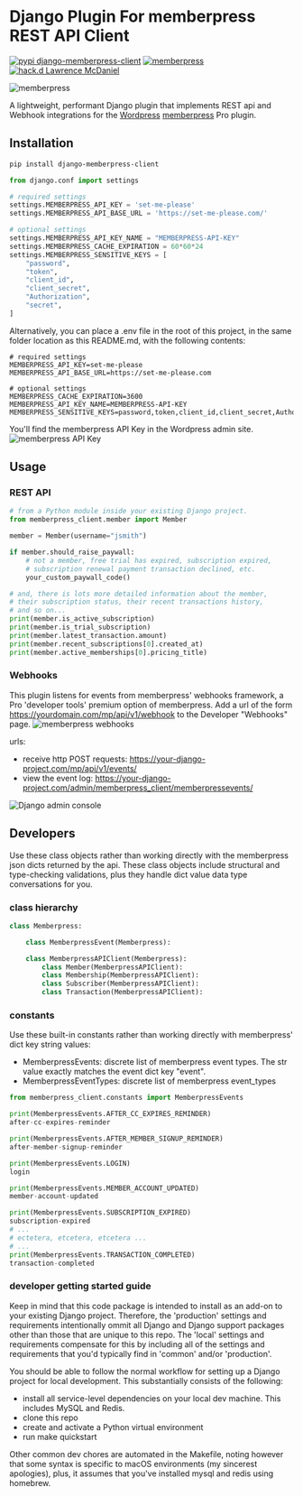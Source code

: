# Django Plugin For memberpress REST API Client

[![pypi django-memberpress-client](https://img.shields.io/static/v1?label=pypi&style=flat-square&color=0475b6&message=django-memberpress-client)](https://pypi.org/project/django-memberpress-client/) [![memberpress](https://img.shields.io/static/v1?label=memberpress&style=flat-square&color=04d4e4&message=REST%20API)](https://memberpress.com/addons/developer-tools/) [![hack.d Lawrence McDaniel](https://img.shields.io/badge/hack.d-Lawrence%20McDaniel-orange.svg)](https://lawrencemcdaniel.com)

![memberpress](https://memberpress.com/wp-content/uploads/2022/01/memberpress-logo-color.svg)

A lightweight, performant Django plugin that implements REST api and Webhook integrations for the [Wordpress](https://wordpress.org/) [memberpress](https://memberpress.com/blog/memberpress-developer-tools/) Pro plugin.

## Installation

```bash
pip install django-memberpress-client
```

```python
from django.conf import settings

# required settings
settings.MEMBERPRESS_API_KEY = 'set-me-please'
settings.MEMBERPRESS_API_BASE_URL = 'https://set-me-please.com/'

# optional settings
settings.MEMBERPRESS_API_KEY_NAME = "MEMBERPRESS-API-KEY"
settings.MEMBERPRESS_CACHE_EXPIRATION = 60*60*24
settings.MEMBERPRESS_SENSITIVE_KEYS = [
    "password",
    "token",
    "client_id",
    "client_secret",
    "Authorization",
    "secret",
]
```

Alternatively, you can place a .env file in the root of this project, in the same folder location
as this README.md, with the following contents:

```shell
# required settings
MEMBERPRESS_API_KEY=set-me-please
MEMBERPRESS_API_BASE_URL=https://set-me-please.com

# optional settings
MEMBERPRESS_CACHE_EXPIRATION=3600
MEMBERPRESS_API_KEY_NAME=MEMBERPRESS-API-KEY
MEMBERPRESS_SENSITIVE_KEYS=password,token,client_id,client_secret,Authorization,secret
```


You'll find the memberpress API Key in the Wordpress admin site.
![memberpress API Key](https://raw.githubusercontent.com/lpm0073/django-memberpress-client/main/doc/memberpress-api-key.png "memberpress API Key")

## Usage

### REST API

```python
# from a Python module inside your existing Django project.
from memberpress_client.member import Member

member = Member(username="jsmith")

if member.should_raise_paywall:
    # not a member, free trial has expired, subscription expired,
    # subscription renewal payment transaction declined, etc.
    your_custom_paywall_code()

# and, there is lots more detailed information about the member,
# their subscription status, their recent transactions history,
# and so on...
print(member.is_active_subscription)
print(member.is_trial_subscription)
print(member.latest_transaction.amount)
print(member.recent_subscriptions[0].created_at)
print(member.active_memberships[0].pricing_title)
```

### Webhooks

This plugin listens for events from memberpress' webhooks framework, a Pro 'developer tools' premium option of memberpress. Add a url of the form https://yourdomain.com/mp/api/v1/webhook to the Developer "Webhooks" page.
![memberpress webhooks](https://raw.githubusercontent.com/lpm0073/django-memberpress-client/main/doc/memberpress-api-webhook.png "memberpress webhooks")

urls:

- receive http POST requests: https://your-django-project.com/mp/api/v1/events/
- view the event log: https://your-django-project.com/admin/memberpress_client/memberpressevents/

![Django admin console](https://raw.githubusercontent.com/lpm0073/django-memberpress-client/main/doc/memberpress-django-admin2.png "Django admin console")

## Developers

Use these class objects rather than working directly with the memberpress
json dicts returned by the api. These class objects include structural and type-checking validations,
plus they handle dict value data type conversations for you.

### class hierarchy

```python
class Memberpress:

    class MemberpressEvent(Memberpress):

    class MemberpressAPIClient(Memberpress):
        class Member(MemberpressAPIClient):
        class Membership(MemberpressAPIClient):
        class Subscriber(MemberpressAPIClient):
        class Transaction(MemberpressAPIClient):
```

### constants

Use these built-in constants rather than working directly with memberpress' dict key string values:

- MemberpressEvents: discrete list of memberpress event types. The str value exactly matches the event dict key "event".
- MemberpressEventTypes: discrete list of memberpress event_types

```python
from memberpress_client.constants import MemberpressEvents

print(MemberpressEvents.AFTER_CC_EXPIRES_REMINDER)
after-cc-expires-reminder

print(MemberpressEvents.AFTER_MEMBER_SIGNUP_REMINDER)
after-member-signup-reminder

print(MemberpressEvents.LOGIN)
login

print(MemberpressEvents.MEMBER_ACCOUNT_UPDATED)
member-account-updated

print(MemberpressEvents.SUBSCRIPTION_EXPIRED)
subscription-expired
# ...
# ectetera, etcetera, etcetera ...
# ...
print(MemberpressEvents.TRANSACTION_COMPLETED)
transaction-completed
```

### developer getting started guide

Keep in mind that this code package is intended to install as an add-on to your existing Django project. Therefore,
the 'production' settings and requirements intentionally ommit all Django and Django support packages
other than those that are unique to this repo. The 'local' settings and requirements compensate for this by including all of the settings and requirements that you'd typically find in 'common' and/or 'production'.

You should be able to follow the normal workflow for setting up a Django project for local development. This substantially
consists of the following:

- install all service-level dependencies on your local dev machine. This includes MySQL and Redis.
- clone this repo
- create and activate a Python virtual environment
- run make quickstart

Other common dev chores are automated in the Makefile, noting however that some syntax is specific to macOS environments (my sincerest apologies), plus, it assumes that you've installed mysql and redis using homebrew.
